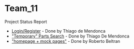 # Team_11
Project Status Report

* [Login/Register](http://lamp.cse.fau.edu/~CEN4010_S2018g11/user/index.php) - Done by Thiago de Mendonca
* ["Temporary" Parts Search](http://lamp.cse.fau.edu/~CEN4010_S2018g11/alpha_search/search.php) - Done by Thiago De Mendonca
* ["homepage + mock pages"](http://lamp.cse.fau.edu/~CEN4010_S2018g11/homepage/home.php) - Done by Roberto Beltran
